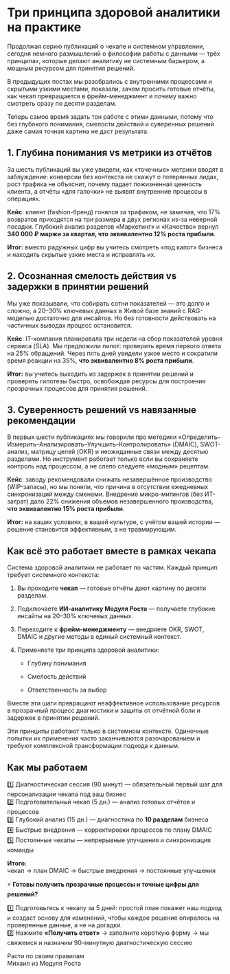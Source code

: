 # Три принципа здоровой аналитики на практике

Продолжая серию публикаций о чекапе и системном управлении, сегодня немного размышлений о философии работы с данными — трёх принципах, которые делают аналитику не системным барьером, а мощным ресурсом для принятия решений.

В предыдущих постах мы разобрались с внутренними процессами и скрытыми узкими местами, показали, зачем просить готовые отчёты, как чекап превращается в фрейм-менеджмент и почему важно смотреть сразу по десяти разделам.

Теперь самое время задать тон работе с этими данными, потому что без глубокого понимания, смелости действий и суверенных решений даже самая точная картина не даст результата.

## 1. Глубина понимания vs метрики из отчётов

За шесть публикаций вы уже увидели, как «точечные» метрики вводят в заблуждение: конверсии без контекста не скажут о потерянных лидах, рост трафика не объяснит, почему падает пожизненная ценность клиента, а отчёты «для галочки» не выявят внутренние процессы в операциях.

**Кейс**: клиент (fashion-бренд) гонялся за трафиком, не замечая, что 17% возвратов приходятся на три размера в двух регионах из-за неверной посадки. Глубокий анализ разделов «Маркетинг» и «Качество» вернул **340 000 ₽ маржи за квартал, что эквивалентно 12% роста прибыли**.

**Итог:** вместо радужных цифр вы учитесь смотреть «под капот» бизнеса и находить скрытые узкие места и исправлять их.

## 2. Осознанная смелость действия vs задержки в принятии решений

Мы уже показывали, что собирать сотни показателей — это долго и сложно, а 20–30% ключевых данных в Живой базе знаний с RAG-моделью достаточно для инсайтов. Но без готовности действовать на частичных выводах процесс остановится.

**Кейс**: IT-компания планировала три недели на сбор показателей уровня сервиса (SLA). Мы предложили пилот: проверить время первого ответа на 25% обращений. Через пять дней увидели узкое место и сократили время реакции на 35%, **что эквивалентно 8% роста прибыли**.

**Итог:** вы учитесь выходить из задержек в принятии решений и проверять гипотезы быстро, освобождая ресурсы для построения прозрачных процессов для принятия решений.

## 3. Суверенность решений vs навязанные рекомендации

В первых шести публикациях мы говорили про методики «Определить–Измерить–Анализировать–Улучшить–Контролировать» (DMAIC), SWOT-анализ, матрицу целей (OKR) и неожиданные связи между десятью разделами. Но инструмент работает только если вы сохраняете контроль над процессом, а не слепо следуете «модным» рецептам.

**Кейс**: заводу рекомендовали снижать незавершённое производство (WIP-запасы), но мы поняли, что причина в отсутствии ежедневных синхронизаций между сменами. Внедрение микро-митингов (без ИТ-затрат) дало 22% снижения объемов незавершенного производства, **что эквивалентно 15% роста прибыли**.

**Итог:** на ваших условиях, в вашей культуре, с учётом вашей истории — решение становится эффективным, а не травмирующим.

## Как всё это работает вместе в рамках чекапа

Система здоровой аналитики не работает по частям. Каждый принцип требует системного контекста:

1. Вы проходите **чекап** — готовые отчёты дают картину по десяти разделам.
    
2. Подключаете **ИИ-аналитику Модуля Роста** — получаете глубокие инсайты на 20–30% ключевых данных.
    
3. Переходите к **фрейм-менеджменту** — внедряете OKR, SWOT, DMAIC и другие методы в единый системный контекст.
    
4. Применяете три принципа здоровой аналитики:
    
    - Глубину понимания
        
    - Смелость действий
        
    - Ответственность за выбор
        

Вместе эти шаги превращают неэффективное использование ресурсов в прозрачный процесс диагностики и защиты от отчётной боли и задержек в принятии решений.

Эти принципы работают только в системном контексте. Одиночные попытки их применения часто заканчиваются разочарованием и требуют комплексной трансформации подхода к данным.

## Как мы работаем

1️⃣ Диагностическая сессия (90 минут) — обязательный первый шаг для персонализации чекапа под ваш бизнес  
2️⃣ Подготовительный чекап (5 дн.) — анализ готовых отчётов и процессов  
3️⃣ Глубокий анализ (15 дн.) — диагностика по **10 разделам** бизнеса  
4️⃣ Быстрые внедрения — корректировки процессов по плану DMAIC  
5️⃣ Постоянные чекапы — непрерывные улучшения и синхронизация команды

**Итого:**  
чекап → план DMAIC → быстрые внедрения → постоянные улучшения

⚡️ **Готовы получить прозрачные процессы и точные цифры для решений?**

1️⃣ Подготовьтесь к чекапу за 5 дней: простой план покажет наш подход и создаст основу для изменений, чтобы каждое решение опиралось на проверенные данные, а не на догадки.  
2️⃣ Нажмите **«Получить ответ»** → заполните короткую форму → мы свяжемся и назначим 90-минутную диагностическую сессию

Расти по своим правилам  
Михаил из Модуля Роста
